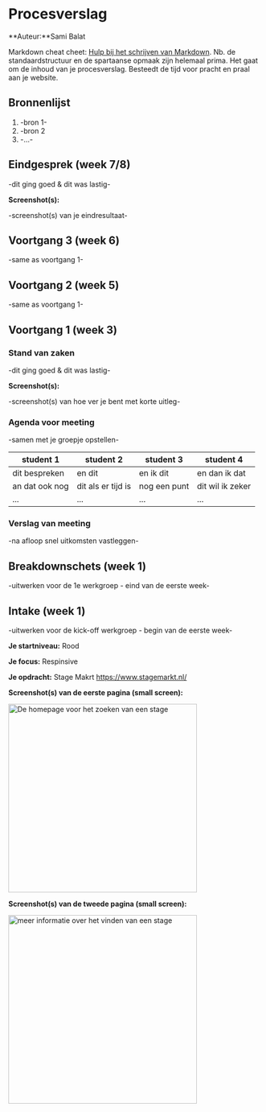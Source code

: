 # Procesverslag
**Auteur:**Sami Balat

Markdown cheat cheet: [Hulp bij het schrijven van Markdown](https://github.com/adam-p/markdown-here/wiki/Markdown-Cheatsheet). Nb. de standaardstructuur en de spartaanse opmaak zijn helemaal prima. Het gaat om de inhoud van je procesverslag. Besteedt de tijd voor pracht en praal aan je website.



## Bronnenlijst
1. -bron 1-
2. -bron 2
3. -...-



## Eindgesprek (week 7/8)

-dit ging goed & dit was lastig-

**Screenshot(s):**

-screenshot(s) van je eindresultaat-



## Voortgang 3 (week 6)

-same as voortgang 1-



## Voortgang 2 (week 5)

-same as voortgang 1-



## Voortgang 1 (week 3)

### Stand van zaken

-dit ging goed & dit was lastig-

**Screenshot(s):**

-screenshot(s) van hoe ver je bent met korte uitleg-

### Agenda voor meeting

-samen met je groepje opstellen-

| student 1      | student 2          | student 3    | student 4        |
| ---            | ---                | ---          | ---              |
| dit bespreken  | en dit             | en ik dit    | en dan ik dat    |
| an dat ook nog | dit als er tijd is | nog een punt | dit wil ik zeker |
| ...            | ...                | ...          | ...              |

### Verslag van meeting

-na afloop snel uitkomsten vastleggen-



## Breakdownschets (week 1)

-uitwerken voor de 1e werkgroep - eind van de eerste week-



## Intake (week 1)
-uitwerken voor de kick-off werkgroep - begin van de eerste week-

**Je startniveau:** Rood

**Je focus:** Respinsive

**Je opdracht:** Stage Makrt https://www.stagemarkt.nl/

**Screenshot(s) van de eerste pagina (small screen):**

<img src="images/screenshot_1" width="375px" alt="De homepage voor het zoeken van een stage">

**Screenshot(s) van de tweede pagina (small screen):**

<img src="images/screenshot_2" width="375px" alt="meer informatie over het vinden van een stage">
